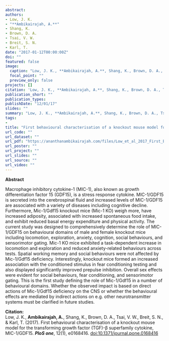 ```yaml
---
abstract: 
authors:
- Low, J. K.
- "**Ambikairajah, A.**"
- Shang, K.
- Brown, D. A.
- Tsai, V. W.
- Breit, S. N.
- Karl, T.
date: "2017-01-12T00:00:00Z"
doi: ""
featured: false
image:
  caption: "Low, J. K., **Ambikairajah, A.**, Shang, K., Brown, D. A., Tsai, V. W., Breit, S. N., & Karl, T. (2017). First behavioural characterisation of a knockout mouse model for the transforming growth factor (TGF)-β superfamily cytokine, MIC-1/GDF15. ***PloS one***, 12(1), e0168416. [doi:10.1371/journal.pone.0168416](https://doi.org/10.1371/journal.pone.0168416)"
  focal_point: ""
  preview_only: false
projects: []
citation: 'Low, J. K., **Ambikairajah, A.**, Shang, K., Brown, D. A., Tsai, V. W., Breit, S. N., & Karl, T. (2017). First behavioural characterisation of a knockout mouse model for the transforming growth factor (TGF)-β superfamily cytokine, MIC-1/GDF15. ***PloS one***, 12(1), e0168416. [doi:10.1371/journal.pone.0168416](https://doi.org/10.1371/journal.pone.0168416)'
publication_short: ""
publication_types:
publishDate: "12/01/17"
slides: ""
summary: "Low, J. K., **Ambikairajah, A.**, Shang, K., Brown, D. A., Tsai, V. W., Breit, S. N., & Karl, T. (2017). First behavioural characterisation of a knockout mouse model for the transforming growth factor (TGF)-β superfamily cytokine, MIC-1/GDF15. ***PloS one***, 12(1), e0168416. [doi:10.1371/journal.pone.0168416](https://doi.org/10.1371/journal.pone.0168416)"
tags:
- 
title: "First behavioural characterisation of a knockout mouse model for the transforming growth factor (TGF)-β superfamily cytokine, MIC-1/GDF15"
url_code: ""
url_dataset: ""
url_pdf: "https://ananthanambikairajah.com/files/Low_et_al_2017_First_Behavioural_PLOS_ONE.pdf"
url_poster: ""
url_project: ""
url_slides: ""
url_source: ""
url_video: ""
---
```

**Abstract**   

Macrophage inhibitory cytokine-1 (MIC-1), also known as growth differentiation factor 15 (GDF15), is a stress response cytokine. MIC-1/GDF15 is secreted into the cerebrospinal fluid and increased levels of MIC-1/GDF15 are associated with a variety of diseases including cognitive decline. Furthermore, Mic-1/Gdf15 knockout mice (Mic-1 KO) weigh more, have increased adiposity, associated with increased spontaneous food intake, and exhibit reduced basal energy expenditure and physical activity. The current study was designed to comprehensively determine the role of MIC-1/GDF15 on behavioural domains of male and female knockout mice including locomotion, exploration, anxiety, cognition, social behaviours, and sensorimotor gating. Mic-1 KO mice exhibited a task-dependent increase in locomotion and exploration and reduced anxiety-related behaviours across tests. Spatial working memory and social behaviours were not affected by Mic-1/Gdf15 deficiency. Interestingly, knockout mice formed an increased association with the conditioned stimulus in fear conditioning testing and also displayed significantly improved prepulse inhibition. Overall sex effects were evident for social behaviours, fear conditioning, and sensorimotor gating. This is the first study defining the role of Mic-1/Gdf15 in a number of behavioural domains. Whether the observed impact is based on direct actions of Mic-1/Gdf15 deficiency on the CNS or whether the behavioural effects are mediated by indirect actions on e.g. other neurotransmitter systems must be clarified in future studies.    

**Citation:**    
Low, J. K., **Ambikairajah, A.**, Shang, K., Brown, D. A., Tsai, V. W., Breit, S. N., & Karl, T. (2017). First behavioural characterisation of a knockout mouse model for the transforming growth factor (TGF)-β superfamily cytokine, MIC-1/GDF15. ***PloS one***, 12(1), e0168416. [doi:10.1371/journal.pone.0168416](https://doi.org/10.1371/journal.pone.0168416)